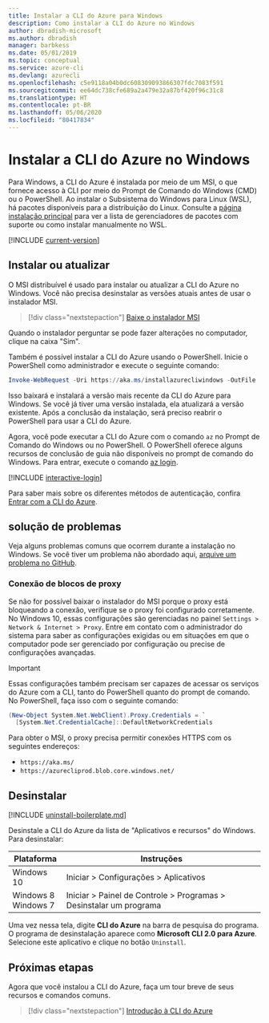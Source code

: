 ```yaml
---
title: Instalar a CLI do Azure para Windows
description: Como instalar a CLI do Azure no Windows
author: dbradish-microsoft
ms.author: dbradish
manager: barbkess
ms.date: 05/01/2019
ms.topic: conceptual
ms.service: azure-cli
ms.devlang: azurecli
ms.openlocfilehash: c5e9118a04b0dc608309093866307fdc7083f591
ms.sourcegitcommit: ee64dc738cfe689a2a479e32a87bf420f96c31c8
ms.translationtype: HT
ms.contentlocale: pt-BR
ms.lasthandoff: 05/06/2020
ms.locfileid: "80417834"
---
```

# <a name="install-azure-cli-on-windows"></a>Instalar a CLI do Azure no Windows

Para Windows, a CLI do Azure é instalada por meio de um MSI, o que fornece acesso à CLI por meio do Prompt de Comando do Windows (CMD) ou o PowerShell.
Ao instalar o Subsistema do Windows para Linux (WSL), há pacotes disponíveis para a distribuição do Linux. Consulte a [página instalação principal](install-azure-cli.md) para ver a lista de gerenciadores de pacotes com suporte ou como instalar manualmente no WSL.

[!INCLUDE [current-version](includes/current-version.md)]

## <a name="install-or-update"></a>Instalar ou atualizar

O MSI distribuível é usado para instalar ou atualizar a CLI do Azure no Windows. Você não precisa desinstalar as versões atuais antes de usar o instalador MSI.

> [!div class="nextstepaction"]
> [Baixe o instalador MSI](https://aka.ms/installazurecliwindows)

Quando o instalador perguntar se pode fazer alterações no computador, clique na caixa "Sim".

Também é possível instalar a CLI do Azure usando o PowerShell. Inicie o PowerShell como administrador e execute o seguinte comando:

   ```PowerShell
   Invoke-WebRequest -Uri https://aka.ms/installazurecliwindows -OutFile .\AzureCLI.msi; Start-Process msiexec.exe -Wait -ArgumentList '/I AzureCLI.msi /quiet'; rm .\AzureCLI.msi
   ```
Isso baixará e instalará a versão mais recente da CLI do Azure para Windows. Se você já tiver uma versão instalada, ela atualizará a versão existente. Após a conclusão da instalação, será preciso reabrir o PowerShell para usar a CLI do Azure.

Agora, você pode executar a CLI do Azure com o comando `az` no Prompt de Comando do Windows ou no PowerShell. O PowerShell oferece alguns recursos de conclusão de guia não disponíveis no prompt de comando do Windows. Para entrar, execute o comando [az login](/cli/azure/reference-index#az-login).

[!INCLUDE [interactive-login](includes/interactive-login.md)]

Para saber mais sobre os diferentes métodos de autenticação, confira [Entrar com a CLI do Azure](authenticate-azure-cli.md).

## <a name="troubleshooting"></a>solução de problemas

Veja alguns problemas comuns que ocorrem durante a instalação no Windows. Se você tiver um problema não abordado aqui, [arquive um problema no GitHub](https://github.com/Azure/azure-cli/issues).

### <a name="proxy-blocks-connection"></a>Conexão de blocos de proxy

Se não for possível baixar o instalador do MSI porque o proxy está bloqueando a conexão, verifique se o proxy foi configurado corretamente. No Windows 10, essas configurações são gerenciadas no painel `Settings > Network & Internet > Proxy`. Entre em contato com o administrador do sistema para saber as configurações exigidas ou em situações em que o computador pode ser gerenciado por configuração ou precise de configurações avançadas.

> [!IMPORTANT]
> Essas configurações também precisam ser capazes de acessar os serviços do Azure com a CLI, tanto do PowerShell quanto do prompt de comando. No PowerShell, faça isso com o seguinte comando:
>
> ```powershell
> (New-Object System.Net.WebClient).Proxy.Credentials = `
>   [System.Net.CredentialCache]::DefaultNetworkCredentials
> ```

Para obter o MSI, o proxy precisa permitir conexões HTTPS com os seguintes endereços:

* `https://aka.ms/`
* `https://azurecliprod.blob.core.windows.net/`

## <a name="uninstall"></a>Desinstalar

[!INCLUDE [uninstall-boilerplate.md](includes/uninstall-boilerplate.md)]

Desinstale a CLI do Azure da lista de "Aplicativos e recursos" do Windows. Para desinstalar:

| Plataforma | Instruções |
|---|---|
| Windows 10 | Iniciar > Configurações > Aplicativos |
| Windows 8<br/>Windows 7 | Iniciar > Painel de Controle > Programas > Desinstalar um programa |

Uma vez nessa tela, digite __CLI do Azure__ na barra de pesquisa do programa. O programa de desinstalação aparece como __Microsoft CLI 2.0 para Azure__. Selecione este aplicativo e clique no botão `Uninstall`.

## <a name="next-steps"></a>Próximas etapas

Agora que você instalou a CLI do Azure, faça um tour breve de seus recursos e comandos comuns.

> [!div class="nextstepaction"]
> [Introdução à CLI do Azure](get-started-with-azure-cli.md)
